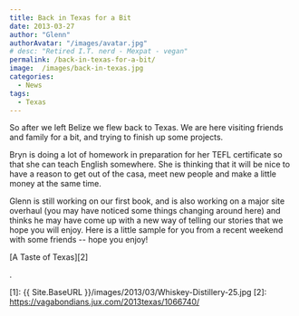 ```yaml
---
title: Back in Texas for a Bit
date: 2013-03-27
author: "Glenn"
authorAvatar: "/images/avatar.jpg"
# desc: "Retired I.T. nerd - Mexpat - vegan"
permalink: /back-in-texas-for-a-bit/
image:  /images/back-in-texas.jpg
categories:
  - News
tags:
  - Texas
---
```

So after we left Belize we flew back to Texas. We are here visiting friends and family for a bit, and trying to finish up some projects.

Bryn is doing a lot of homework in preparation for her TEFL certificate so that she can teach English somewhere. She is thinking that it will be nice to have a reason to get out of the casa, meet new people and make a little money at the same time.

Glenn is still working on our first book, and is also working on a major site overhaul (you may have noticed some things changing around here) and thinks he may have come up with a new way of telling our stories that we hope you will enjoy. Here is a little sample for you from a recent weekend with some friends -- hope you enjoy!

[A Taste of Texas][2]

.

 [1]: {{ Site.BaseURL }}/images/2013/03/Whiskey-Distillery-25.jpg
 [2]: https://vagabondians.jux.com/2013texas/1066740/
